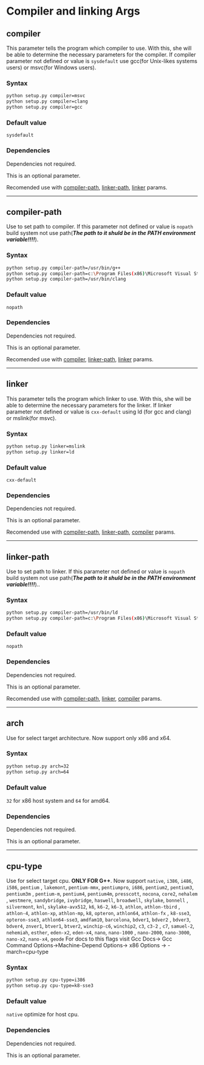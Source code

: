 # Compiler and linking Args

## compiler
This parameter tells the program which compiler to use. With this, she will be able to determine the necessary parameters for the compiler.	
If compiler parameter not defined or value is `sysdefault` use gcc(for Unix-likes systems users) or msvc(for Windows users).
### Syntax

```bash
python setup.py compiler=msvc
python setup.py compiler=clang
python setup.py compiler=gcc
```
### Default value

`sysdefault`

### Dependencies
Dependencies not required.

This is an optional parameter.

Recomended use with [compiler-path](#compiler-path), [linker-path](#linker-path), [linker](#linker) params.


---



## compiler-path
Use to set path to compiler.
If this parameter not defined or value is `nopath` build system not use path(***The path to it shuld be in the PATH environment variable!!!!***).

### Syntax

```bash
python setup.py compiler-path=/usr/bin/g++
python setup.py compiler-path=c:\Program Files(x86)\Microsoft Visual Studio 2017\VC\cl.exe
python setup.py compiler-path=/usr/bin/clang
```
### Default value

`nopath`

### Dependencies
Dependencies not required.

This is an optional parameter.

Recomended use with [compiler](#compiler), [linker-path](#linker-path), [linker](#linker) params.


---



## linker
This parameter tells the program which linker to use. With this, she will be able to determine the necessary parameters for the linker.	
If linker parameter not defined or value is `cxx-default` using ld (for gcc and clang) or mslink(for msvc).
### Syntax

```bash
python setup.py linker=mslink
python setup.py linker=ld
```
### Default value

`cxx-default`

### Dependencies
Dependencies not required.

This is an optional parameter.

Recomended use with [compiler-path](#compiler-path), [linker-path](#linker-path), [compiler](#compiler) params.


---


## linker-path
Use to set path to linker.
If this parameter not defined or value is `nopath` build system not use path(***The path to it shuld be in the PATH environment variable!!!!***)..

### Syntax

```bash
python setup.py compiler-path=/usr/bin/ld
python setup.py compiler-path=c:\Program Files(x86)\Microsoft Visual Studio 2017\VC\link.exe
```
### Default value

`nopath`

### Dependencies
Dependencies not required.

This is an optional parameter.

Recomended use with [compiler-path](#compiler-path), [linker](#linker), [compiler](#compiler)  params.

---

## arch
Use for select target architecture. Now support only x86 and x64.
### Syntax

```bash
python setup.py arch=32
python setup.py arch=64
```
### Default value

`32` for x86 host system and `64` for amd64.

### Dependencies
Dependencies not required.

This is an optional parameter.

---

## cpu-type
Use for select target cpu. **ONLY FOR G++**. Now support `native`, `i386`, `i486`, `i586`, `pentium`
                    , `lakemont`, `pentium-mmx`, `pentiumpro`, `i686`, `pentium2`, `pentium3`, `pentium3m`
                    , `pentium-m`, `pentium4`, `pentium4m`, `presscott`, `nocona`, `core2`, `nehalem`
                    , `westmere`, `sandybridge`, `ivybridge`, `haswell`, `broadwell`, `skylake`, `bonnell`
                    , `silvermont`, `knl`, `skylake-avx512`, `k6`, `k6-2`, `k6-3`, `athlon`, `athlon-tbird`
                    , `athlon-4`, `athlon-xp`, `athlon-mp`, `k8`, `opteron`, `athlon64`, `athlon-fx`
                    , `k8-sse3`, `opteron-sse3`, `athlon64-sse3`, `amdfam10`, `barcelona`, `bdver1`, `bdver2`
                    , `bdver3`, `bdver4`, `znver1`, `btver1`, `btver2`, `winchip-c6`, `winchip2`, `c3`, `c3-2`
                    , `c7`, `samuel-2`, `nehemiah`, `esther`, `eden-x2`, `eden-x4`, `nano`, `nano-1000`
                    , `nano-2000`, `nano-3000`, `nano-x2`, `nano-x4`, `geode`
For docs to this flags visit Gcc Docs-> Gcc Command Options->Machine-Depend Options-> x86 Options -> -march=cpu-type

### Syntax

```bash
python setup.py cpu-type=i386
python setup.py cpu-type=k8-sse3
```
### Default value

`native` optimize for host cpu.

### Dependencies
Dependencies not required.

This is an optional parameter.